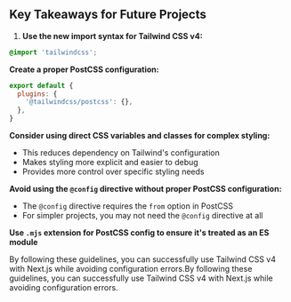 ## Key Takeaways for Future Projects

1. **Use the new import syntax for Tailwind CSS v4:**

```css
@import 'tailwindcss';
```

**Create a proper PostCSS configuration:**

```js
export default {
  plugins: {
    '@tailwindcss/postcss': {},
  },
}
```

**Consider using direct CSS variables and classes for complex styling:**

- This reduces dependency on Tailwind's configuration
- Makes styling more explicit and easier to debug
- Provides more control over specific styling needs



**Avoid using the `@config` directive without proper PostCSS configuration:**

- The `@config` directive requires the `from` option in PostCSS
- For simpler projects, you may not need the `@config` directive at all



**Use `.mjs` extension for PostCSS config to ensure it's treated as an ES module**

By following these guidelines, you can successfully use Tailwind CSS v4 with Next.js while avoiding configuration errors.By following these guidelines, you can successfully use Tailwind CSS v4 with Next.js while avoiding configuration errors.